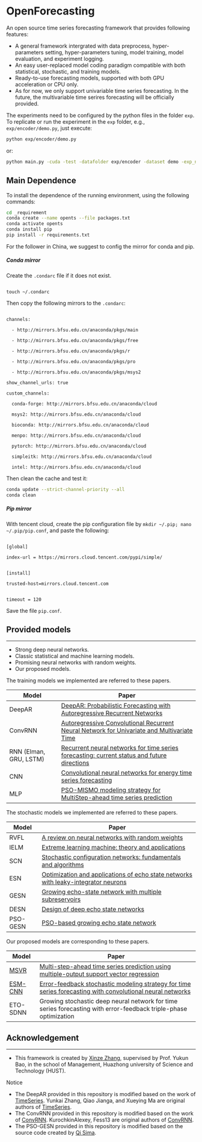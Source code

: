 # OpenForecasting

An open source time series forecasting framework that provides following features:

* A general framework intergrated with data preprocess, hyper-parameters setting, hyper-parameters tuning, model training, model evaluation, and experiment logging.
* An easy user-replaced model coding paradigm compatible with both statistical, stochastic, and training models.
* Ready-to-use forecasting models, supported with both GPU acceleration or CPU only.
* As for now, we only support univariable time series forecasting. In the future, the multivariable time serires forecasting will be officially provided.

The experiments need to be configured by the python files in the folder `exp`. To replicate or run the experiment in the `exp` folder, e.g., `exp/encoder/demo.py`, just execute:

```bash
python exp/encoder/demo.py
```

or:

```bash
python main.py -cuda -test -datafolder exp/encoder -dataset demo -exp_name RL -H 2 -model rnn -rep_times 1
```

## Main Dependence

To install the dependence of the running environment, using the following commands:

```bash
cd _requirement
conda create --name opents --file packages.txt
conda activate opents
conda install pip
pip install -r requirements.txt
```

For the follower in China, we suggest to config the mirror for conda and pip.

##### Conda mirror

Create the `.condarc` file if it does not exist.

```

touch ~/.condarc

```

Then copy the following mirrors to the `.condarc`:

```

channels:

  - http://mirrors.bfsu.edu.cn/anaconda/pkgs/main

  - http://mirrors.bfsu.edu.cn/anaconda/pkgs/free

  - http://mirrors.bfsu.edu.cn/anaconda/pkgs/r

  - http://mirrors.bfsu.edu.cn/anaconda/pkgs/pro

  - http://mirrors.bfsu.edu.cn/anaconda/pkgs/msys2

show_channel_urls: true

custom_channels:

  conda-forge: http://mirrors.bfsu.edu.cn/anaconda/cloud

  msys2: http://mirrors.bfsu.edu.cn/anaconda/cloud

  bioconda: http://mirrors.bfsu.edu.cn/anaconda/cloud

  menpo: http://mirrors.bfsu.edu.cn/anaconda/cloud

  pytorch: http://mirrors.bfsu.edu.cn/anaconda/cloud

  simpleitk: http://mirrors.bfsu.edu.cn/anaconda/cloud

  intel: http://mirrors.bfsu.edu.cn/anaconda/cloud

```

Then clean the cache and test it:

```bash
conda update --strict-channel-priority --all  
conda clean 
```

##### Pip mirror

With tencent cloud, create the pip configuration file by `mkdir ~/.pip; nano ~/.pip/pip.conf`, and paste the following:

```

[global]

index-url = https://mirrors.cloud.tencent.com/pypi/simple/


[install]

trusted-host=mirrors.cloud.tencent.com


timeout = 120

```

Save the file `pip.conf`.

## Provided models

---

* Strong deep neural networks.
* Classic statistical and machine learning models.
* Promising neural networks with random weights.
* Our proposed models.

The training models we implemented are referred to these papers.

| Model                  | Paper                                                                                                                                                           |
| ---------------------- | --------------------------------------------------------------------------------------------------------------------------------------------------------------- |
| DeepAR                 | [DeepAR: Probabilistic Forecasting with Autoregressive Recurrent Networks](https://arxiv.org/abs/1704.04110)                                                       |
| ConvRNN                | [Autoregressive Convolutional Recurrent Neural Network for Univariate and Multivariate Time](https://arxiv.org/abs/1903.02540)                                     |
| RNN (Elman, GRU, LSTM) | [Recurrent neural networks for time series forecasting: current status and future directions](https://www.sciencedirect.com/science/article/pii/S0169207020300996) |
| CNN                    | [Convolutional neural networks for energy time series forecasting](https://ieeexplore.ieee.org/abstract/document/8489399/)                                         |
| MLP                    | [PSO-MISMO modeling strategy for MultiStep-ahead time series prediction](https://ieeexplore.ieee.org/abstract/document/6553147/)                                   |

The stochastic models we implemented are referred to these papers.

| Model    | Paper                                                                                                                                                      |
| -------- | ---------------------------------------------------------------------------------------------------------------------------------------------------------- |
| RVFL     | [A review on neural networks with random weights](https://www.sciencedirect.com/science/article/pii/S0925231217314613)                                        |
| IELM     | [Extreme learning machine: theory and applications](https://www.sciencedirect.com/science/article/abs/pii/S0925231206000385)                                  |
| SCN      | [Stochastic configuration networks: fundamentals and algorithms](https://ieeexplore.ieee.org/abstract/document/8013920/)                                      |
| ESN      | [Optimization and applications of echo state networks with leaky-integrator neurons](https://www.sciencedirect.com/science/article/abs/pii/S089360800700041X) |
| GESN     | [Growing echo-state network with multiple subreservoirs](https://ieeexplore.ieee.org/abstract/document/7386673/)                                              |
| DESN     | [Design of deep echo state networks](https://www.sciencedirect.com/science/article/abs/pii/S0893608018302223)                                                 |
| PSO-GESN | [PSO-based growing echo state network](https://www.sciencedirect.com/science/article/abs/pii/S1568494619305551)                                               |

Our proposed models are corresponding to these papers.

| Model                                                             | Paper                                                                                                                                                                              |
| ----------------------------------------------------------------- | ---------------------------------------------------------------------------------------------------------------------------------------------------------------------------------- |
| [MSVR](https://github.com/Analytics-for-Forecasting/msvr)            | [Multi-step-ahead time series prediction using multiple-output support vector regression](https://www.sciencedirect.com/science/article/abs/pii/S092523121300917X)                    |
| [ESM-CNN](https://github.com/XinzeZhang/TimeSeriesForecasting-torch) | [Error-feedback stochastic modeling strategy for time series forecasting with convolutional neural networks](https://www.sciencedirect.com/science/article/abs/pii/S1568494619305551) |
| ETO-SDNN                                                          | Growing stochastic deep neural network for time series forecasting with error-feedback triple-phase optimization                                                                   |

## Acknowledgement

---

* This framework is created by [Xinze Zhang](https://github.com/xinzezhang), supervised by Prof. Yukun Bao, in the school of Management, Huazhong university of Science and Technology (HUST).

Notice

* The DeepAR provided in this repository is modified based on the work of [TimeSeries](https://github.com/zhykoties/TimeSeries). Yunkai Zhang, Qiao Jianga, and Xueying Ma are original authors of [TimeSeries](https://github.com/zhykoties/TimeSeries).
* The ConvRNN provided in this repository is modified based on the work of [ConvRNN](https://github.com/KurochkinAlexey/ConvRNN). KurochkinAlexey, Fess13 are original authors of [ConvRNN](https://github.com/KurochkinAlexey/ConvRNN).
* The PSO-GESN provided in this repository is modified based on the source code created by [Qi Sima](https://github.com/simaqi18).
